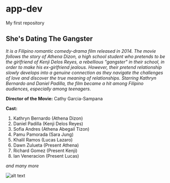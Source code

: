 # app-dev
My first repository

## She's Dating The Gangster
*It is a Filipino romantic comedy-drama film released in 2014. The movie follows the story of Athena Dizon, a high school student who pretends to be the girlfriend of Kenji Delos Reyes, a rebellious "gangster" in their school, in order to make his ex-girlfriend jealous. However, their pretend relationship slowly develops into a genuine connection as they navigate the challenges of love and discover the true meaning of relationships. Starring Kathryn Bernardo and Daniel Padilla, the film became a hit among Filipino audiences, especially among teenagers.*

**Director of the Movie:**
Cathy Garcia-Sampana

**Cast:**
1. Kathryn Bernardo (Athena Dizon)
2. Daniel Padilla (Kenji Delos Reyes)
3. Sofia Andres (Athena Abegail Tizon)
4. Pamu Pamorada (Sara Jung)
5. Khalil Ramos (Lucas Lazaro)
6. Dawn Zulueta (Present Athena)
7. Richard Gomez (Present Kenji)
8. Ian Veneracion (Present Lucas)

*and many more*

![alt text](https://www.google.com/url?sa=i&url=https%3A%2F%2Fvocal.media%2Fgeeks%2Fshe-s-dating-the-gangster-movie-review&psig=AOvVaw0tVLlxiIFeBZRIOg_IkfeQ&ust=1685229047928000&source=images&cd=vfe&ved=0CA4QjRxqFwoTCOD3986NlP8CFQAAAAAdAAAAABAH)

